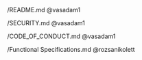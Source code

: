 /README.md   @vasadam1

/SECURITY.md   @vasadam1

/CODE_OF_CONDUCT.md   @vasadam1

/Functional Specifications.md @rozsanikolett
